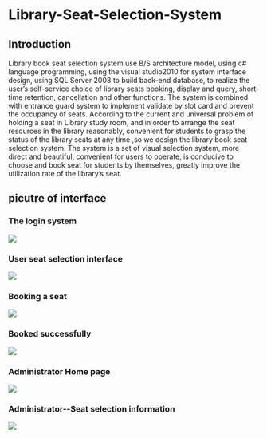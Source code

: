 # Library-Seat-Selection-System
## Introduction
Library book seat selection system use B/S architecture model, using c# language programming, using the visual studio2010 for system interface design, using SQL Server 2008 to build back-end database, to realize the user’s self-service choice of library seats booking, display and query, short-time retention, cancellation and other functions. The system is combined with entrance guard system to implement validate by slot card and prevent the occupancy of seats. According to the current and universal problem of holding a seat in Library study room, and in order to arrange the seat resources in the library reasonably, convenient for students to grasp the status of the library seats at any time ,so we design the library book seat selection system. The system is a set of visual selection system, more direct and beautiful, convenient for users to operate, is conducive to choose and book seat for students by themselves, greatly improve the utilization rate of the library’s seat. 

## picutre of interface
### The login system
![](https://github.com/dn717/Library-Seat-Selection-System/blob/master/1.jpg)
### User seat selection interface
![](https://github.com/dn717/Library-Seat-Selection-System/blob/master/2.jpg)
### Booking a seat
![](https://github.com/dn717/Library-Seat-Selection-System/blob/master/3.jpg)
### Booked successfully
![](https://github.com/dn717/Library-Seat-Selection-System/blob/master/4.jpg)
### Administrator Home page
![](https://github.com/dn717/Library-Seat-Selection-System/blob/master/5.jpg)
### Administrator--Seat selection information
![](https://github.com/dn717/Library-Seat-Selection-System/blob/master/6.jpg)

